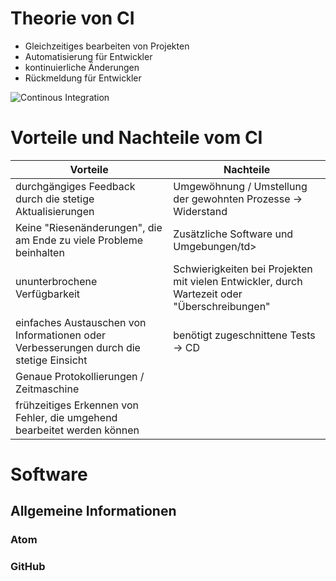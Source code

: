 # Theorie von CI
* Gleichzeitiges bearbeiten von Projekten
* Automatisierung für Entwickler
* kontinuierliche Änderungen
* Rückmeldung für Entwickler

![Continous Integration](https://i.imgur.com/OejDwPS.png "Continous Integration Circle")

# Vorteile und Nachteile vom CI
<table>
  <thead>
    <tr>
      <th>Vorteile</th>
      <th>Nachteile</th>
    </tr>
  </thead>
  <tbody>
    <tr>
      <td>durchgängiges Feedback durch die stetige Aktualisierungen</td>
      <td>Umgewöhnung / Umstellung der gewohnten Prozesse -> Widerstand</td>
    </tr>
    <tr>
      <td>Keine "Riesenänderungen", die am Ende zu viele Probleme beinhalten</td>
      <td>Zusätzliche Software und Umgebungen/td>
    </tr>
    <tr>
      <td>ununterbrochene Verfügbarkeit</td>
      <td>Schwierigkeiten bei Projekten mit vielen Entwickler, durch Wartezeit oder "Überschreibungen"</td>
    </tr>
    <tr>
      <td>einfaches Austauschen von Informationen oder Verbesserungen durch die stetige Einsicht</td>
      <td>benötigt zugeschnittene Tests -> CD</td>
    </tr>
    <tr>
      <td>Genaue Protokollierungen / Zeitmaschine</td>
      <td></td>
    </tr>
    <tr>
      <td>frühzeitiges Erkennen von Fehler, die umgehend bearbeitet werden können</td>
      <td></td>
    </tr>
  </tbody>
</table>

# Software
<h2>Allgemeine Informationen</h2>
<h3> Atom </h3>
<h3> GitHub </h3>
